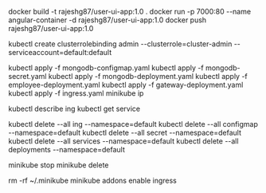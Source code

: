 docker build -t rajeshg87/user-ui-app:1.0 .
docker run -p 7000:80 --name angular-container -d rajeshg87/user-ui-app:1.0
docker push  rajeshg87/user-ui-app:1.0

kubectl create clusterrolebinding admin --clusterrole=cluster-admin --serviceaccount=default:default

kubectl apply -f mongodb-configmap.yaml 
kubectl apply -f mongodb-secret.yaml 
kubectl apply -f mongodb-deployment.yaml 
kubectl apply -f employee-deployment.yaml 
kubectl apply -f gateway-deployment.yaml 
kubectl apply -f ingress.yaml 
minikube ip

kubectl describe ing
kubectl get service

kubectl delete --all ing --namespace=default
kubectl delete --all configmap --namespace=default
kubectl delete --all secret --namespace=default
kubectl delete --all services --namespace=default
kubectl delete --all deployments --namespace=default

minikube stop
minikube delete

rm -rf  ~/.minikube
minikube addons enable ingress